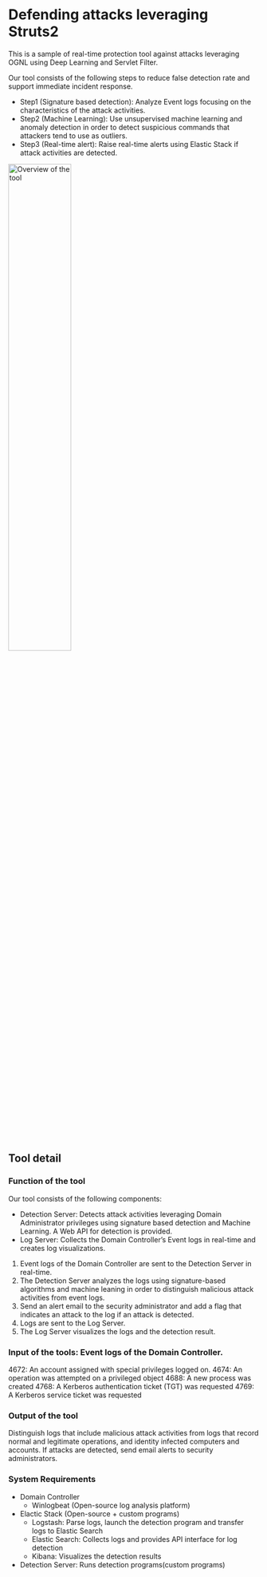 # Defending attacks leveraging Struts2

This is a sample of real-time protection tool against attacks leveraging OGNL using Deep Learning and Servlet Filter.

Our tool consists of the following steps to reduce false detection rate and support immediate incident response.
* Step1 (Signature based detection): Analyze Event logs focusing on the characteristics of the attack activities.
* Step2 (Machine Learning): Use unsupervised machine learning and anomaly detection in order to detect suspicious commands that attackers tend to use as outliers. 
* Step3 (Real-time alert): Raise real-time alerts using Elastic Stack if attack activities are detected.

<img src="toolSummary.png" alt="Overview of the tool" title="Overview of the tool" width="50%" height="50%">

## Tool detail
###	Function of the tool
Our tool consists of the following components:
* Detection Server: Detects attack activities leveraging Domain Administrator privileges using signature based detection and Machine Learning. A Web API for detection is provided.
* Log Server: Collects the Domain Controller’s Event logs in real-time and creates log visualizations.

1. Event logs of the Domain Controller are sent to the Detection Server in real-time.
2. The Detection Server analyzes the logs using signature-based algorithms and machine leaning in order to distinguish malicious attack activities from event logs.
3. Send an alert email to the security administrator and add a flag that indicates an attack to the log if an attack is detected.
4. Logs are sent to the Log Server.
5. The Log Server visualizes the logs and the detection result.

###	Input of the tools: Event logs of the Domain Controller. 
4672: An account assigned with special privileges logged on.
4674: An operation was attempted on a privileged object
4688: A new process was created
4768: A Kerberos authentication ticket (TGT) was requested
4769: A Kerberos service ticket was requested

###	Output of the tool
Distinguish logs that include malicious attack activities from logs that record normal and legitimate operations, and identity infected computers and accounts. If attacks are detected, send email alerts to security administrators.

###	System Requirements
* Domain Controller
    * Winlogbeat (Open-source log analysis platform)
* Elactic Stack (Open-source + custom programs)
    * Logstash: Parse logs, launch the detection program and transfer logs to Elastic Search
    * Elastic Search: Collects logs and provides API interface for log detection
    * Kibana: Visualizes the detection results
* Detection Server: Runs detection programs(custom programs) 
